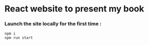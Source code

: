 # React website to present my book

### Launch the site locally for the first time :

```
npm i
npm run start
```